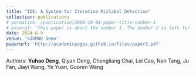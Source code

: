 ```yaml
---
title: "IDE: A System for Iterative Mislabel Detection"
collection: publications
# permalink: /publication/2009-10-01-paper-title-number-1
# excerpt: 'This paper is about the number 1. The number 2 is left for future work.'
date: 2024-6-9
venue: 'SIGMOD Demo'
paperurl: 'http://academicpages.github.io/files/paper2.pdf'
---
```

<!-- This paper is about the number 1. The number 2 is left for future work. -->

Authors: **Yuhao Deng**, Qiyan Deng, Chengliang Chai, Lei Cao, Nan Tang, Ju Fan, Jiayi Wang, Ye Yuan, Guoren Wang

